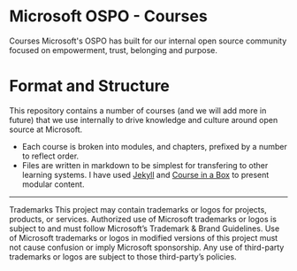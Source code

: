 # Microsoft OSPO - Courses
Courses Microsoft's OSPO has built for our internal open source community focused on empowerment, trust, belonging and purpose.


# Format and Structure
This repository contains a number of courses (and we will add more in future) that we use internally to drive knowledge and culture around open source at Microsoft.   
- Each course is broken into modules, and chapters, prefixed by a number to reflect order.  
- Files are written in markdown to be simplest for transfering to other learning systems. I have used [Jekyll](https://jekyllrb.com/) and [Course in a Box](https://course-in-a-box.p2pu.org/#:~:text=P2PU%20created%20Course-in-a-Box%20in%202014%20as%20a%20free,and%20we%20welcome%20contributions%20on%20our%20Github%20repo.) to present modular content.

--- 
Trademarks This project may contain trademarks or logos for projects, products, or services. Authorized use of Microsoft trademarks or logos is subject to and must follow Microsoft’s Trademark & Brand Guidelines. Use of Microsoft trademarks or logos in modified versions of this project must not cause confusion or imply Microsoft sponsorship. Any use of third-party trademarks or logos are subject to those third-party’s policies.
